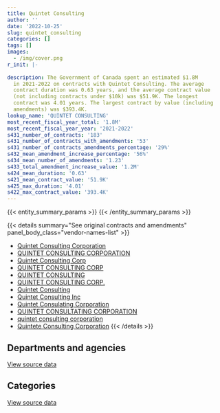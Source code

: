 ```yaml
---
title: Quintet Consulting
author: ''
date: '2022-10-25'
slug: quintet_consulting
categories: []
tags: []
images:
  - /img/cover.png
r_init: |-
  
description: The Government of Canada spent an estimated $1.8M
  in 2021-2022 on contracts with Quintet Consulting. The average
  contract duration was 0.63 years, and the average contract value
  (not including contracts under $10k) was $51.9K. The longest
  contract was 4.01 years. The largest contract by value (including
  amendments) was $393.4K.
lookup_name: 'QUINTET CONSULTING'
most_recent_fiscal_year_total: '1.8M'
most_recent_fiscal_year_year: '2021-2022'
s431_number_of_contracts: '183'
s431_number_of_contracts_with_amendments: '53'
s431_number_of_contracts_amendments_percentage: '29%'
s432_mean_amendment_increase_percentage: '56%'
s434_mean_number_of_amendments: '1.23'
s433_total_amendment_increase_value: '1.2M'
s424_mean_duration: '0.63'
s421_mean_contract_value: '51.9K'
s425_max_duration: '4.01'
s422_max_contract_value: '393.4K'
---
```


<script src="/rmarkdown-libs/htmlwidgets/htmlwidgets.js"></script>
<link href="/rmarkdown-libs/datatables-css/datatables-crosstalk.css" rel="stylesheet" />
<script src="/rmarkdown-libs/datatables-binding/datatables.js"></script>
<script src="/rmarkdown-libs/jquery/jquery-3.6.0.min.js"></script>
<link href="/rmarkdown-libs/dt-core-bootstrap/css/dataTables.bootstrap.min.css" rel="stylesheet" />
<link href="/rmarkdown-libs/dt-core-bootstrap/css/dataTables.bootstrap.extra.css" rel="stylesheet" />
<script src="/rmarkdown-libs/dt-core-bootstrap/js/jquery.dataTables.min.js"></script>
<script src="/rmarkdown-libs/dt-core-bootstrap/js/dataTables.bootstrap.min.js"></script>
<link href="/rmarkdown-libs/crosstalk/css/crosstalk.min.css" rel="stylesheet" />
<script src="/rmarkdown-libs/crosstalk/js/crosstalk.min.js"></script>
<script src="/rmarkdown-libs/htmlwidgets/htmlwidgets.js"></script>
<link href="/rmarkdown-libs/datatables-css/datatables-crosstalk.css" rel="stylesheet" />
<script src="/rmarkdown-libs/datatables-binding/datatables.js"></script>
<script src="/rmarkdown-libs/jquery/jquery-3.6.0.min.js"></script>
<link href="/rmarkdown-libs/dt-core-bootstrap/css/dataTables.bootstrap.min.css" rel="stylesheet" />
<link href="/rmarkdown-libs/dt-core-bootstrap/css/dataTables.bootstrap.extra.css" rel="stylesheet" />
<script src="/rmarkdown-libs/dt-core-bootstrap/js/jquery.dataTables.min.js"></script>
<script src="/rmarkdown-libs/dt-core-bootstrap/js/dataTables.bootstrap.min.js"></script>
<link href="/rmarkdown-libs/crosstalk/css/crosstalk.min.css" rel="stylesheet" />
<script src="/rmarkdown-libs/crosstalk/js/crosstalk.min.js"></script>

{{< entity_summary_params >}}
{{< /entity_summary_params >}}

{{< details summary="See original contracts and amendments" panel_body_class="vendor-names-list" >}}
- [Quintet Consulting Corporation](https://search.open.canada.ca/en/ct/?sort=contract_value_f%20desc&page=1&search_text=%22Quintet%20Consulting%20Corporation%22)
- [QUINTET CONSULTING CORPORATION](https://search.open.canada.ca/en/ct/?sort=contract_value_f%20desc&page=1&search_text=%22QUINTET%20CONSULTING%20CORPORATION%22)
- [Quintet Consulting Corp](https://search.open.canada.ca/en/ct/?sort=contract_value_f%20desc&page=1&search_text=%22Quintet%20Consulting%20Corp%22)
- [QUINTET CONSULTING CORP](https://search.open.canada.ca/en/ct/?sort=contract_value_f%20desc&page=1&search_text=%22QUINTET%20CONSULTING%20CORP%22)
- [QUINTET CONSULTING](https://search.open.canada.ca/en/ct/?sort=contract_value_f%20desc&page=1&search_text=%22QUINTET%20CONSULTING%22)
- [QUINTET CONSULTING CORP.](https://search.open.canada.ca/en/ct/?sort=contract_value_f%20desc&page=1&search_text=%22QUINTET%20CONSULTING%20CORP.%22)
- [Quintet Consulting](https://search.open.canada.ca/en/ct/?sort=contract_value_f%20desc&page=1&search_text=%22Quintet%20Consulting%22)
- [Quintet Consulting Inc](https://search.open.canada.ca/en/ct/?sort=contract_value_f%20desc&page=1&search_text=%22Quintet%20Consulting%20Inc%22)
- [Quintet Consulating Corporation](https://search.open.canada.ca/en/ct/?sort=contract_value_f%20desc&page=1&search_text=%22Quintet%20Consulating%20Corporation%22)
- [QUINTET CONSULTATING CORPORATION](https://search.open.canada.ca/en/ct/?sort=contract_value_f%20desc&page=1&search_text=%22QUINTET%20CONSULTATING%20CORPORATION%22)
- [quintet consulting corporation](https://search.open.canada.ca/en/ct/?sort=contract_value_f%20desc&page=1&search_text=%22quintet%20consulting%20corporation%22)
- [Quintete Consulting Corporation](https://search.open.canada.ca/en/ct/?sort=contract_value_f%20desc&page=1&search_text=%22Quintete%20Consulting%20Corporation%22)
{{< /details >}}

## Departments and agencies

<div id="htmlwidget-1" style="width:100%;height:auto;" class="datatables html-widget"></div>
<script type="application/json" data-for="htmlwidget-1">{"x":{"style":"bootstrap","filter":"none","vertical":false,"data":[["<a href=\"/departments/aafc-aac/\">Agriculture and Agri-Food Canada<\/a>","<a href=\"/departments/aandc-aadnc/\">Crown-Indigenous Relations and Northern Affairs Canada<\/a>","<a href=\"/departments/atssc-scdata/\">Administrative Tribunals Support Service of Canada<\/a>","<a href=\"/departments/cas-satj/\">Courts Administration Service<\/a>","<a href=\"/departments/cbsa-asfc/\">Canada Border Services Agency<\/a>","<a href=\"/departments/cfia-acia/\">Canadian Food Inspection Agency<\/a>","<a href=\"/departments/cic/\">Immigration, Refugees and Citizenship Canada<\/a>","<a href=\"/departments/cihr-irsc/\">Canadian Institutes of Health Research<\/a>","<a href=\"/departments/cpc-cpp/\">Civilian Review and Complaints Commission for the RCMP<\/a>","<a href=\"/departments/csa-asc/\">Canadian Space Agency<\/a>","<a href=\"/departments/csc-scc/\">Correctional Service of Canada<\/a>","<a href=\"/departments/csps-efpc/\">Canada School of Public Service<\/a>","<a href=\"/departments/cta-otc/\">Canadian Transportation Agency<\/a>","<a href=\"/departments/dfatd-maecd/\">Global Affairs Canada<\/a>","<a href=\"/departments/dnd-mdn/\">National Defence<\/a>","<a href=\"/departments/ec/\">Environment and Climate Change Canada<\/a>","<a href=\"/departments/elections/\">Elections Canada<\/a>","<a href=\"/departments/esdc-edsc/\">Employment and Social Development Canada<\/a>","<a href=\"/departments/fcac-acfc/\">Financial Consumer Agency of Canada<\/a>","<a href=\"/departments/fin/\">Department of Finance Canada<\/a>","<a href=\"/departments/hc-sc/\">Health Canada<\/a>","<a href=\"/departments/ic/\">Innovation, Science and Economic Development Canada<\/a>","<a href=\"/departments/irb-cisr/\">Immigration and Refugee Board of Canada<\/a>","<a href=\"/departments/isc-sac/\">Indigenous Services Canada<\/a>","<a href=\"/departments/jus/\">Department of Justice Canada<\/a>","<a href=\"/departments/nrc-cnrc/\">National Research Council Canada<\/a>","<a href=\"/departments/nserc-crsng/\">Natural Sciences and Engineering Research Council of Canada<\/a>","<a href=\"/departments/osfi-bsif/\">Office of the Superintendent of Financial Institutions Canada<\/a>","<a href=\"/departments/pc/\">Parks Canada<\/a>","<a href=\"/departments/pco-bcp/\">Privy Council Office<\/a>","<a href=\"/departments/phac-aspc/\">Public Health Agency of Canada<\/a>","<a href=\"/departments/ppsc-sppc/\">Public Prosecution Service of Canada<\/a>","<a href=\"/departments/ps-sp/\">Public Safety Canada<\/a>","<a href=\"/departments/pwgsc-tpsgc/\">Public Services and Procurement Canada<\/a>","<a href=\"/departments/rcmp-grc/\">Royal Canadian Mounted Police<\/a>","<a href=\"/departments/tbs-sct/\">Treasury Board of Canada Secretariat<\/a>","<a href=\"/departments/vac-acc/\">Veterans Affairs Canada<\/a>"],[55850.25,13698.55,27896.88,43038,187949.37,null,null,null,109429.99,null,223791.24,null,null,14238,31267.01,null,null,93138.53,37657.47,null,47684.32,null,null,48821.23,33871.76,null,52725.61,null,null,70632.59,null,5536.98,16488,108291.34,46188.75,null,74736.95],[null,84897.75,25498.63,null,42692.5,null,120310.06,null,25565.8,46935,225902.32,56538.96,60532.5,null,181047.93,68988.33,108345.43,69450.85,null,null,51021.18,null,4755.2,38250.79,122548.5,null,18068.89,null,92324.59,138744.55,9351.88,null,18066.86,272455.66,7631.01,78360.93,null],[null,147860.34,50674.5,null,170272.25,null,102613.44,24365.1,null,null,219511.34,45878,null,null,41672.31,7929.69,27914.32,32720.63,null,19703.19,null,46838.5,34032.29,null,86954.03,null,null,null,37311.69,517395.1,71943.15,null,88567.03,123012.62,26531.59,97551.61,19577.28],[null,149934.38,55581.88,null,80327.5,42714,83530.53,47827.78,null,null,281070.66,null,null,null,138885.63,32346.25,null,206953.08,null,50272.06,null,46838.5,17062.76,null,90187.6,87627.65,null,61885.71,null,10282.7,30877.09,null,24446.1,null,158863.15,67517.71,48819.7]],"container":"<table class=\"table table-striped table-hover row-border order-column display\">\n  <thead>\n    <tr>\n      <th>Department<\/th>\n      <th>2018-2019<\/th>\n      <th>2019-2020<\/th>\n      <th>2020-2021<\/th>\n      <th>2021-2022<\/th>\n    <\/tr>\n  <\/thead>\n<\/table>","options":{"order":[[4,"desc"]],"pageLength":10,"autoWidth":true,"columnDefs":[{"targets":1,"render":"function(data, type, row, meta) {\n    return type !== 'display' ? data : DTWidget.formatCurrency(data, \"$\", 2, 3, \",\", \".\", true, null);\n  }"},{"targets":2,"render":"function(data, type, row, meta) {\n    return type !== 'display' ? data : DTWidget.formatCurrency(data, \"$\", 2, 3, \",\", \".\", true, null);\n  }"},{"targets":3,"render":"function(data, type, row, meta) {\n    return type !== 'display' ? data : DTWidget.formatCurrency(data, \"$\", 2, 3, \",\", \".\", true, null);\n  }"},{"targets":4,"render":"function(data, type, row, meta) {\n    return type !== 'display' ? data : DTWidget.formatCurrency(data, \"$\", 2, 3, \",\", \".\", true, null);\n  }"},{"width":"16%","targets":[1,2,3,4]},{"className":"dt-right","targets":[1,2,3,4]}],"orderClasses":false}},"evals":["options.columnDefs.0.render","options.columnDefs.1.render","options.columnDefs.2.render","options.columnDefs.3.render"],"jsHooks":[]}</script>
<p class="text-right">
<a href="https://github.com/GoC-Spending/contracts-data/tree/main/data/out/vendors/quintet_consulting/summary_by_fiscal_year_by_department.csv" class="source-data-link btn btn-link">View source data</a>
</p>

## Categories

<div id="htmlwidget-2" style="width:100%;height:auto;" class="datatables html-widget"></div>
<script type="application/json" data-for="htmlwidget-2">{"x":{"style":"bootstrap","filter":"none","vertical":false,"data":[["<a href=\"/categories/facilities_and_construction/\">Facilities and construction<\/a>","<a href=\"/categories/professional_services/\">Professional services<\/a>","<a href=\"/categories/information_technology/\">Information technology<\/a>"],[null,1290207.21,52725.61],[null,1912079.71,56206.39],[null,1984386.51,56443.5],[11475,1762587.44,39790]],"container":"<table class=\"table table-striped table-hover row-border order-column display\">\n  <thead>\n    <tr>\n      <th>Category<\/th>\n      <th>2018-2019<\/th>\n      <th>2019-2020<\/th>\n      <th>2020-2021<\/th>\n      <th>2021-2022<\/th>\n    <\/tr>\n  <\/thead>\n<\/table>","options":{"order":[[4,"desc"]],"dom":"t","pageLength":30,"autoWidth":true,"columnDefs":[{"targets":1,"render":"function(data, type, row, meta) {\n    return type !== 'display' ? data : DTWidget.formatCurrency(data, \"$\", 2, 3, \",\", \".\", true, null);\n  }"},{"targets":2,"render":"function(data, type, row, meta) {\n    return type !== 'display' ? data : DTWidget.formatCurrency(data, \"$\", 2, 3, \",\", \".\", true, null);\n  }"},{"targets":3,"render":"function(data, type, row, meta) {\n    return type !== 'display' ? data : DTWidget.formatCurrency(data, \"$\", 2, 3, \",\", \".\", true, null);\n  }"},{"targets":4,"render":"function(data, type, row, meta) {\n    return type !== 'display' ? data : DTWidget.formatCurrency(data, \"$\", 2, 3, \",\", \".\", true, null);\n  }"},{"width":"16%","targets":[1,2,3,4]},{"className":"dt-right","targets":[1,2,3,4]}],"orderClasses":false,"lengthMenu":[10,25,30,50,100]}},"evals":["options.columnDefs.0.render","options.columnDefs.1.render","options.columnDefs.2.render","options.columnDefs.3.render"],"jsHooks":[]}</script>
<p class="text-right">
<a href="https://github.com/GoC-Spending/contracts-data/tree/main/data/out/vendors/quintet_consulting/summary_by_fiscal_year_by_category.csv" class="source-data-link btn btn-link">View source data</a>
</p>
